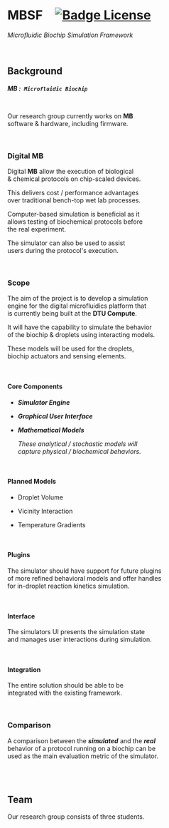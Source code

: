 
# MBSF [![Badge License]][License]

*Microfluidic Biochip Simulation Framework*

<br>

## Background

***MB : `Microfluidic Biochip`***

<br>

Our research group currently works on **MB** <br>
software & hardware, including firmware.

<br>

### Digital MB

Digital **MB** allow the execution of biological <br>
& chemical protocols on chip-scaled devices.

This delivers cost / performance advantages <br>
over traditional bench-top wet lab processes.

Computer-based simulation is beneficial as it <br>
allows testing of biochemical protocols before <br>
the real experiment.

The simulator can also be used to assist <br>
users during the protocol's execution.

<br>

### Scope

The aim of the project is to develop a simulation <br>
engine for the digital microfluidics platform that <br>
is currently being built at the **DTU Compute**.

It will have the capability to simulate the behavior <br>
of the biochip & droplets using interacting models. <br>

These models will be used for the droplets, <br>
biochip actuators and sensing elements.

<br>

#### Core Components

- ***Simulator Engine***

- ***Graphical User Interface***

- ***Mathematical Models***

  *These analytical / stochastic models will* <br>
  *capture physical / biochemical behaviors.*

<br>

#### Planned Models

- Droplet Volume

- Vicinity Interaction

- Temperature Gradients

<br>

#### Plugins

The simulator should have support for future plugins <br>
of more refined behavioral models and offer handles <br>
for in-droplet reaction kinetics simulation.

<br>

#### Interface

The simulators UI presents the simulation state <br>
and manages user interactions during simulation.

<br>

#### Integration

The entire solution should be able to be <br>
integrated with the existing framework.

<br>

### Comparison

A comparison between the ***simulated*** and the ***real*** <br>
 behavior of a protocol running on a biochip can be <br>
 used as the main evaluation metric of the simulator.

<br>
<br>

## Team

Our research group consists of three students.


<!----------------------------------------------------------------------------->

[Badge License]: https://img.shields.io/badge/License-Unknown-darkgray?style=for-the-badge

[License]: #
